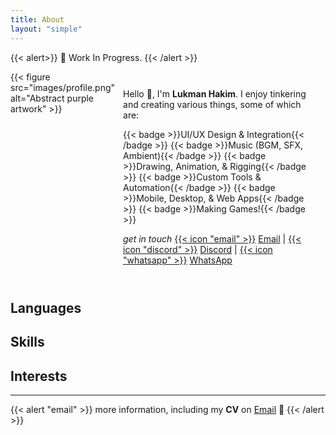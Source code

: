 ```yaml
---
title: About
layout: "simple"
---
```


{{< alert>}}
🚧 Work In Progress.
{{< /alert >}}


<div style="display: flex;">
{{< figure
    src="images/profile.png"
    alt="Abstract purple artwork"
    >}}

<div style="align-items: left; margin: 13px;">
    <p>Hello 👋, I'm <b>Lukman Hakim</b>. I enjoy tinkering and creating various things, some of which are:</p>

  <div style="display: flex; flex-wrap: wrap; gap: 8px;"> <!-- Add gap for spacing -->
      {{< badge >}}UI/UX Design & Integration{{< /badge >}}
      {{< badge >}}Music (BGM, SFX, Ambient){{< /badge >}}
      {{< badge >}}Drawing, Animation, & Rigging{{< /badge >}}
      {{< badge >}}Custom Tools & Automation{{< /badge >}}
      {{< badge >}}Mobile, Desktop, & Web Apps{{< /badge >}}
      {{< badge >}}Making Games!{{< /badge >}}
  </div>

  <i>get in touch </i>
  [{{< icon "email" >}}](mailto:still.lkmn@hotmail.com)
  [Email](mailto:still.lkmn@hotmail.com) |
  [{{< icon "discord" >}}](https://discord.com/users/363734150827737098)
  [Discord](https://discord.com/users/363734150827737098) |
  [{{< icon "whatsapp" >}}](https://wa.me/+62881024815075)
  [WhatsApp](https://wa.me/+62881024815075)
</div>
</div>

## Languages

## Skills

## Interests

---

{{< alert "email" >}}
more information, including my **CV** on [Email](mailto:still.lkmn@hotmail.com) 📨
{{< /alert >}}